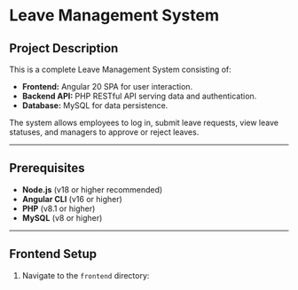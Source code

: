 # Leave Management System

## Project Description
This is a complete Leave Management System consisting of:
- **Frontend:** Angular 20 SPA for user interaction.
- **Backend API:** PHP RESTful API serving data and authentication.
- **Database:** MySQL for data persistence.

The system allows employees to log in, submit leave requests, view leave statuses, and managers to approve or reject leaves.

---

## Prerequisites

- **Node.js** (v18 or higher recommended)
- **Angular CLI** (v16 or higher)
- **PHP** (v8.1 or higher)
- **MySQL** (v8 or higher)

---

## Frontend Setup

1. Navigate to the `frontend` directory:
   